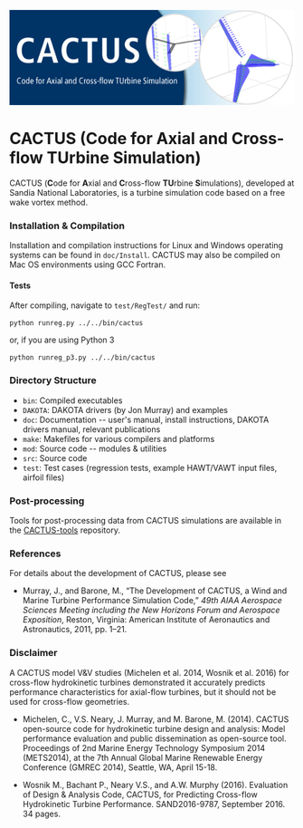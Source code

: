 ![](media/CACTUS.png) 
# CACTUS (Code for Axial and Cross-flow TUrbine Simulation)

CACTUS (**C**ode for **A**xial and **C**ross-flow **TU**rbine **S**imulations),
developed at Sandia National Laboratories, is a turbine simulation code based on a free wake vortex method. 


### Installation & Compilation

Installation and compilation instructions for Linux and Windows operating
systems can be found in `doc/Install`. CACTUS may also be compiled on Mac OS
environments using GCC Fortran.

#### Tests
After compiling, navigate to `test/RegTest/` and run:

```
python runreg.py ../../bin/cactus
```

or, if you are using Python 3
```
python runreg_p3.py ../../bin/cactus
```

### Directory Structure

- `bin`: Compiled executables
- `DAKOTA`: DAKOTA drivers (by Jon Murray) and examples
- `doc`: Documentation -- user's manual, install instructions, DAKOTA drivers manual, relevant publications
- `make`: Makefiles for various compilers and platforms
- `mod`: Source code -- modules & utilities
- `src`: Source code
- `test`: Test cases (regression tests, example HAWT/VAWT input files, airfoil files)


### Post-processing

Tools for post-processing data from CACTUS simulations are available in the
[CACTUS-tools](https://github.com/SNL-WaterPower/CACTUS-tools) repository.


### References

For details about the development of CACTUS, please see

- Murray, J., and Barone, M., “The Development of CACTUS, a Wind and Marine Turbine Performance Simulation Code,” _49th AIAA Aerospace Sciences Meeting including the New Horizons Forum and Aerospace Exposition_, Reston, Virginia: American Institute of Aeronautics and Astronautics, 2011, pp. 1–21.

### Disclaimer

A CACTUS model V&V studies (Michelen et al. 2014, Wosnik et al. 2016) for cross-flow hydrokinetic turbines demonstrated it accurately predicts performance characteristics for axial-flow turbines, but it should not be used for cross-flow geometries.

- Michelen, C., V.S. Neary, J. Murray, and M. Barone, M. (2014). CACTUS open-source code for hydrokinetic turbine design and analysis: Model performance evaluation and public dissemination as open-source tool.  Proceedings of 2nd Marine Energy Technology Symposium 2014 (METS2014), at the 7th Annual Global Marine Renewable Energy Conference (GMREC 2014), Seattle, WA, April 15-18. 

- Wosnik M., Bachant P., Neary V.S., and A.W. Murphy (2016). Evaluation of Design & Analysis Code, CACTUS, for Predicting Cross-flow Hydrokinetic Turbine Performance.  SAND2016-9787, September 2016. 34 pages.

